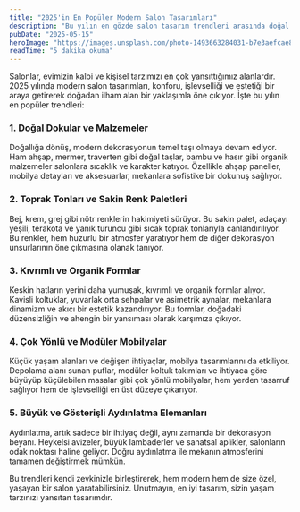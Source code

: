 ```yaml
---
title: "2025'in En Popüler Modern Salon Tasarımları"
description: "Bu yılın en gözde salon tasarım trendleri arasında doğal dokular, toprak tonları ve çok yönlü mobilyalar öne çıkıyor."
pubDate: "2025-05-15"
heroImage: "https://images.unsplash.com/photo-1493663284031-b7e3aefcae8e?ixlib=rb-4.0.3&ixid=MnwxMjA3fDB8MHxwaG90by1wYWdlfHx8fGVufDB8fHx8&auto=format&fit=crop&w=800&q=80"
readTime: "5 dakika okuma"
---
```


Salonlar, evimizin kalbi ve kişisel tarzımızı en çok yansıttığımız alanlardır. 2025 yılında modern salon tasarımları, konforu, işlevselliği ve estetiği bir araya getirerek doğadan ilham alan bir yaklaşımla öne çıkıyor. İşte bu yılın en popüler trendleri:

### 1. Doğal Dokular ve Malzemeler

Doğallığa dönüş, modern dekorasyonun temel taşı olmaya devam ediyor. Ham ahşap, mermer, traverten gibi doğal taşlar, bambu ve hasır gibi organik malzemeler salonlara sıcaklık ve karakter katıyor. Özellikle ahşap paneller, mobilya detayları ve aksesuarlar, mekanlara sofistike bir dokunuş sağlıyor.

### 2. Toprak Tonları ve Sakin Renk Paletleri

Bej, krem, grej gibi nötr renklerin hakimiyeti sürüyor. Bu sakin palet, adaçayı yeşili, terakota ve yanık turuncu gibi sıcak toprak tonlarıyla canlandırılıyor. Bu renkler, hem huzurlu bir atmosfer yaratıyor hem de diğer dekorasyon unsurlarının öne çıkmasına olanak tanıyor.

### 3. Kıvrımlı ve Organik Formlar

Keskin hatların yerini daha yumuşak, kıvrımlı ve organik formlar alıyor. Kavisli koltuklar, yuvarlak orta sehpalar ve asimetrik aynalar, mekanlara dinamizm ve akıcı bir estetik kazandırıyor. Bu formlar, doğadaki düzensizliğin ve ahengin bir yansıması olarak karşımıza çıkıyor.

### 4. Çok Yönlü ve Modüler Mobilyalar

Küçük yaşam alanları ve değişen ihtiyaçlar, mobilya tasarımlarını da etkiliyor. Depolama alanı sunan puflar, modüler koltuk takımları ve ihtiyaca göre büyüyüp küçülebilen masalar gibi çok yönlü mobilyalar, hem yerden tasarruf sağlıyor hem de işlevselliği en üst düzeye çıkarıyor.

### 5. Büyük ve Gösterişli Aydınlatma Elemanları

Aydınlatma, artık sadece bir ihtiyaç değil, aynı zamanda bir dekorasyon beyanı. Heykelsi avizeler, büyük lambaderler ve sanatsal aplikler, salonların odak noktası haline geliyor. Doğru aydınlatma ile mekanın atmosferini tamamen değiştirmek mümkün.

Bu trendleri kendi zevkinizle birleştirerek, hem modern hem de size özel, yaşayan bir salon yaratabilirsiniz. Unutmayın, en iyi tasarım, sizin yaşam tarzınızı yansıtan tasarımdır.
